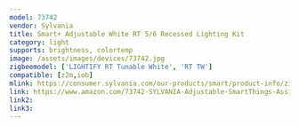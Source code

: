 ```yaml
---
model: 73742
vendor: Sylvania
title: Smart+ Adjustable White RT 5/6 Recessed Lighting Kit
category: light
supports: brightness, colortemp
image: /assets/images/devices/73742.jpg
zigbeemodel: ['LIGHTIFY RT Tunable White', 'RT TW']
compatible: [z2m,iob]
mlink: https://consumer.sylvania.com/our-products/smart/product-info/zigbee/sylvania-smart-zigbee-adjustable-white-rt-56-recessed-lighting-kit/index.jsp
link: https://www.amazon.com/73742-SYLVANIA-Adjustable-SmartThings-Assistant/dp/B015KQ29JI
link2: 
link3: 
---
```

